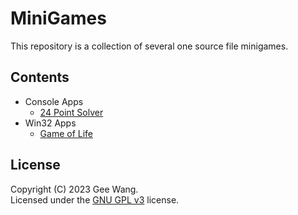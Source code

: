 # MiniGames

This repository is a collection of several one source file minigames.

## Contents

+ Console Apps
  + [24 Point Solver](./24point/24point.md)
+ Win32 Apps
  + [Game of Life](./GameofLife/GameofLife.md)

## License

Copyright (C) 2023 Gee Wang.  
Licensed under the [GNU GPL v3](./LICENSE) license.
